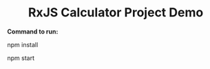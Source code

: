 <h1 align="center"> RxJS Calculator Project Demo </h1>
<p><b>Command to run:</b></p>
<p>npm install</p>
<p>npm start</p>
